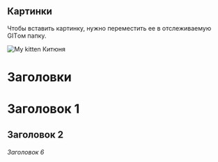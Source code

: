 

## Картинки

Чтобы вставить картинку, нужно переместить ее в отслеживаемую GITом папку.

![My kitten](Trisha.jpg) Китюня 

# Заголовки 

# Заголовок 1

## Заголовок 2

###### Заголовок 6


